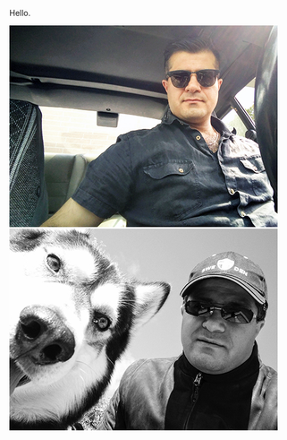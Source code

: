 <p>Hello.</p>
<img src="https://github.com/45lc/45lc.github.io/blob/main/tempo.jpg" alt="">
<img src="https://github.com/45lc/45lc.github.io/blob/main/tempi.jpg" alt="">
